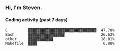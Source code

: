 ### Hi, I'm Steven.

#### Coding activity (past 7 days)
```
C         ▓▓▓▓▓▓▓▓▓▓▓▓▓▓▓▓▓▓▓▓▓▓▓▓▓▓▓▓▓▓  47.78%
Bash      ▓▓▓▓▓▓▓▓▓▓▓▓▓▓▓▓                26.62%
other     ▓▓▓▓▓▓▓▓▓▓▓                     18.81%
Makefile  ▓▓▓▓                             6.80%
```
